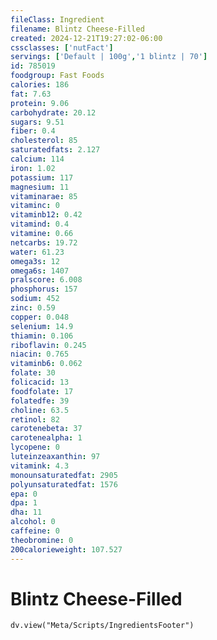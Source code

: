 ```yaml
---
fileClass: Ingredient
filename: Blintz Cheese-Filled
created: 2024-12-21T19:27:02-06:00
cssclasses: ['nutFact']
servings: ['Default | 100g','1 blintz | 70']
id: 785019
foodgroup: Fast Foods
calories: 186
fat: 7.63
protein: 9.06
carbohydrate: 20.12
sugars: 9.51
fiber: 0.4
cholesterol: 85
saturatedfats: 2.127
calcium: 114
iron: 1.02
potassium: 117
magnesium: 11
vitaminarae: 85
vitaminc: 0
vitaminb12: 0.42
vitamind: 0.4
vitamine: 0.66
netcarbs: 19.72
water: 61.23
omega3s: 12
omega6s: 1407
pralscore: 6.008
phosphorus: 157
sodium: 452
zinc: 0.59
copper: 0.048
selenium: 14.9
thiamin: 0.106
riboflavin: 0.245
niacin: 0.765
vitaminb6: 0.062
folate: 30
folicacid: 13
foodfolate: 17
folatedfe: 39
choline: 63.5
retinol: 82
carotenebeta: 37
carotenealpha: 1
lycopene: 0
luteinzeaxanthin: 97
vitamink: 4.3
monounsaturatedfat: 2905
polyunsaturatedfat: 1576
epa: 0
dpa: 1
dha: 11
alcohol: 0
caffeine: 0
theobromine: 0
200calorieweight: 107.527
---
```


# Blintz Cheese-Filled

```dataviewjs
dv.view("Meta/Scripts/IngredientsFooter")
```